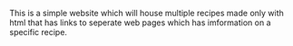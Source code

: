 This is a simple website which will house multiple recipes made only with html that has links to seperate web pages which has imformation on a specific recipe.